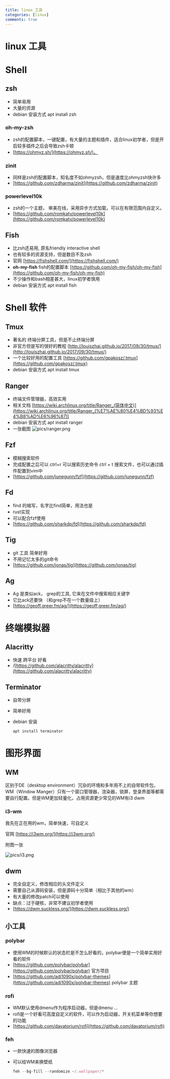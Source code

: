 ```yaml
---
title: linux 工具
categories: [linux]
comments: true
---
```


# linux 工具

# Shell

## zsh

- 简单易用
- 大量的资源
- debian 安装方式 apt install zsh

### oh-my-zsh

- zsh的配置脚本，一键配置，有大量的主题和插件，适合linux初学者，但是开启较多插件之后会导致zsh卡顿
- [https://ohmyz.sh/](https://ohmyz.sh/)。

### zinit

- 同样是zsh的配置脚本，知名度不如ohmyzsh，但是速度比ohmyzsh快许多
- [https://github.com/zdharma/zinit](https://github.com/zdharma/zinit)

### powerlevel10k

- zsh的一个主题， 审美在线，采用异步方式加载，可以在有限范围内自定义。
- [https://github.com/romkatv/powerlevel10k](https://github.com/romkatv/powerlevel10k)

## Fish

- 比zsh还易用, 原名friendly interactive shell
- 也有较多的资源支持，但是数目不及zsh
- 官网 [https://fishshell.com/](https://fishshell.com/)
- **oh-my-fish**  fish的配置脚本 [https://github.com/oh-my-fish/oh-my-fish](https://github.com/oh-my-fish/oh-my-fish)
- 不少操作和bash相差甚大，linux初学者慎用
- debian 安装方式 apt install fish

# Shell 软件

## Tmux

- 著名的 终端分屏工具，但是不止终端分屏
- 非官方但是写的很好的教程   [http://louiszhai.github.io/2017/09/30/tmux/](http://louiszhai.github.io/2017/09/30/tmux/)
- 一个比较好用的配置工具   [https://github.com/gpakosz/.tmux](https://github.com/gpakosz/.tmux)
- debian 安装方式 apt install tmux

## Ranger

- 终端文件管理器，高效实用
- 相关文档   [https://wiki.archlinux.org/title/Ranger_(简体中文)](https://wiki.archlinux.org/title/Ranger_(%E7%AE%80%E4%BD%93%E4%B8%AD%E6%96%87))
- debian 安装方式 apt install ranger
- 一张截图
![pics/ranger.png](pics/ranger.png)


## Fzf

- 模糊搜索软件
- 完成配置之后可以 ctrl+r 可以搜索历史命令 ctrl + t 搜索文件，也可以通过插件配置到vim中
- [https://github.com/junegunn/fzf](https://github.com/junegunn/fzf)

## Fd

- find 的缩写，名字比find简单，用法也是
- rust实现
- 可以配合fzf使用
- [https://github.com/sharkdp/fd](https://github.com/sharkdp/fd)

## Tig

- git 工具 简单好用
- 不用记忆太多的git命令
- [https://github.com/jonas/tig](https://github.com/jonas/tig)

## Ag

- Ag 是类似ack， grep的工具, 它来在文件中搜索相应关键字
- 它比ack还要快 （和grep不在一个数量级上）
- [https://geoff.greer.fm/ag/](https://geoff.greer.fm/ag/)

# 终端模拟器

## Alacritty

- 快速 跨平台 好看
- /[https://github.com/alacritty/alacritty](https://github.com/alacritty/alacritty)

## Terminator

- 自带分屏
- 简单好用
- debian 安装

    ```bash
    apt install terminator
    ```

# 图形界面

## WM

区别于DE（desktop environment）冗杂的环境和多年用不上的自带软件包，WM（Window Manger）只有一个窗口管理器，渲染器，锁屏，登录界面等都需要自行配置。但是WM更加轻量化，占用资源更少常见的WM有i3  dwm

### i3-wm

我先在正在用的wm，简单快速，可自定义

官网 [https://i3wm.org/](https://i3wm.org/)

附图一张

![pics/i3.png](pics/i3.png)

## dwm

- 完全自定义，修改相应的头文件定义
- 需要自己从源码安装，但是源码十分简单（相比于其他的wm）
- 有大量的修改patch可以使用
- 缺点：过于硬核，非常不建议初学者使用
- [https://dwm.suckless.org/](https://dwm.suckless.org/)

## 小工具

### polybar

- 使用WM的时候默认的状态栏是不怎么好看的，polybar便是一个简单实用好看的软件
- [https://github.com/polybar/polybar](https://github.com/polybar/polybar) 官方项目
- [https://github.com/adi1090x/polybar-themes](https://github.com/adi1090x/polybar-themes)  polybar 主题

### rofi

- WM默认使用dmenu作为程序启动器，但是dmenu ...
- rofi是一个好看可高度自定义的软件，可以作为启动器，开关机菜单等你想要的功能
- [https://github.com/davatorium/rofi](https://github.com/davatorium/rofi)

### feh

- 一款快速的图像浏览器
- 可以给WM来换壁纸

    ```jsx
    feh --bg-fill --randomize ~/.wallpaper/*
    ```
